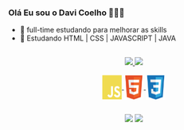 ### Olá Eu sou o Davi Coelho 🤙🧑🏽 

- 🔭 full-time estudando para melhorar as skills 
- 🌱 Estudando HTML | CSS | JAVASCRIPT | JAVA
##
<div align="center">
  <a href="https://github.com/davicoelhos">
  <img height="150em" src="https://github-readme-stats.vercel.app/api?username=davicoelho&show_icons=true&theme=dark&include_all_commits=false&count_private=true"/>
   <img height="150em" src="https://github-readme-stats.vercel.app/api/top-langs/?username=davicoelhos&layout=compact&langs_count=7&theme=dark"/>

  
  
<div style="display: inline_block"><br>
  <img align="center" alt="Rafa-Js" height="50" width="40" src="https://raw.githubusercontent.com/devicons/devicon/master/icons/javascript/javascript-plain.svg">
   <img align="center" alt="Rafa-HTML" height="50" width="40" src="https://raw.githubusercontent.com/devicons/devicon/master/icons/html5/html5-original.svg">
  <img align="center" alt="Rafa-CSS" height="50" width="40" src="https://raw.githubusercontent.com/devicons/devicon/master/icons/css3/css3-original.svg">
 
 <link rel="stylesheet" href="https://cdn.jsdelivr.net/gh/devicons/devicon@v2.15.1/devicon.min.css">

  ##

  
</div>
   

  <a href="https://instagram.com/odavicoelho" target="_blank"><img src="https://img.shields.io/badge/-Instagram-%23E4405F?style=for-the-badge&logo=instagram&logoColor=white" target="_blank"></a>
  <a href="https://www.linkedin.com/in/davi-coelho-b1b6b61bb" target="_blank"><img src="https://img.shields.io/badge/-LinkedIn-%230077B5?style=for-the-badge&logo=linkedin&logoColor=white" target="_blank"></a> 
 

</div>


